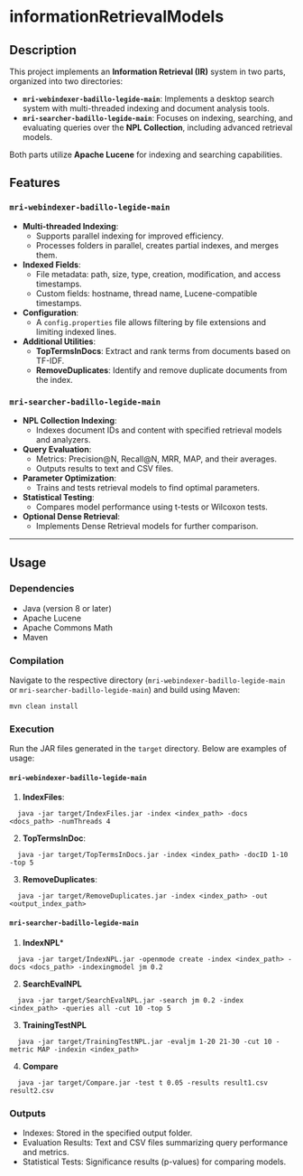 # informationRetrievalModels

## Description

This project implements an **Information Retrieval (IR)** system in two parts, organized into two directories:
- **`mri-webindexer-badillo-legide-main`**: Implements a desktop search system with multi-threaded indexing and document analysis tools.
- **`mri-searcher-badillo-legide-main`**: Focuses on indexing, searching, and evaluating queries over the **NPL Collection**, including advanced retrieval models.

Both parts utilize **Apache Lucene** for indexing and searching capabilities.


## Features

### `mri-webindexer-badillo-legide-main`
- **Multi-threaded Indexing**:
  - Supports parallel indexing for improved efficiency.
  - Processes folders in parallel, creates partial indexes, and merges them.
- **Indexed Fields**:
  - File metadata: path, size, type, creation, modification, and access timestamps.
  - Custom fields: hostname, thread name, Lucene-compatible timestamps.
- **Configuration**:
  - A `config.properties` file allows filtering by file extensions and limiting indexed lines.
- **Additional Utilities**:
  - **TopTermsInDocs**: Extract and rank terms from documents based on TF-IDF.
  - **RemoveDuplicates**: Identify and remove duplicate documents from the index.

### `mri-searcher-badillo-legide-main`
- **NPL Collection Indexing**:
  - Indexes document IDs and content with specified retrieval models and analyzers.
- **Query Evaluation**:
  - Metrics: Precision@N, Recall@N, MRR, MAP, and their averages.
  - Outputs results to text and CSV files.
- **Parameter Optimization**:
  - Trains and tests retrieval models to find optimal parameters.
- **Statistical Testing**:
  - Compares model performance using t-tests or Wilcoxon tests.
- **Optional Dense Retrieval**:
  - Implements Dense Retrieval models for further comparison.

---

## Usage

### Dependencies
- Java (version 8 or later)
- Apache Lucene
- Apache Commons Math
- Maven

### Compilation
Navigate to the respective directory (`mri-webindexer-badillo-legide-main` or `mri-searcher-badillo-legide-main`) and build using Maven:
```
mvn clean install
```

### Execution
Run the JAR files generated in the `target` directory. Below are examples of usage:

#### `mri-webindexer-badillo-legide-main`

1. **IndexFiles**:
  ```
    java -jar target/IndexFiles.jar -index <index_path> -docs <docs_path> -numThreads 4
  ```
2. **TopTermsInDoc**:
  ```
    java -jar target/TopTermsInDocs.jar -index <index_path> -docID 1-10 -top 5
  ```
3. **RemoveDuplicates**:
  ```
    java -jar target/RemoveDuplicates.jar -index <index_path> -out <output_index_path>
  ```

#### `mri-searcher-badillo-legide-main`

1. **IndexNPL***
  ```
    java -jar target/IndexNPL.jar -openmode create -index <index_path> -docs <docs_path> -indexingmodel jm 0.2
  ```

2. **SearchEvalNPL**
  ```
    java -jar target/SearchEvalNPL.jar -search jm 0.2 -index <index_path> -queries all -cut 10 -top 5
  ```

3. **TrainingTestNPL**
  ```
    java -jar target/TrainingTestNPL.jar -evaljm 1-20 21-30 -cut 10 -metric MAP -indexin <index_path>
  ```

4. **Compare**
  ```
    java -jar target/Compare.jar -test t 0.05 -results result1.csv result2.csv
  ```

### Outputs
  - Indexes: Stored in the specified output folder.
  - Evaluation Results: Text and CSV files summarizing query performance and metrics.
  - Statistical Tests: Significance results (p-values) for comparing models.
